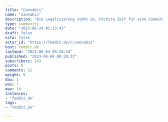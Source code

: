 ```yaml
---
title: "Cannabis" 
name: "cannabis"
description: "Die Legalisierung steht an, höchste Zeit für eine Community!Alles zum Thema Legalisierung & Cannabis im Allgemeinen.::: spoiler AttributionIcon made by [shmai](https://www.freepik.com) from [Flaticon](https://www.flaticon.com/):::"
type: community
date: "2023-06-24 01:13:42"
draft: false
nsfw: false
actor_id: "https://feddit.de/c/cannabis"
host: feddit.de
lastmod: "2023-06-04 09:28:54"
published: "2023-06-04 09:20:33"
subscribers: 143
posts: 9
comments: 12
weight: 9
dau: 1
wau: 7
mau: 14
instances:
- "feddit_de"
tags: 
- "feddit_de"

---
```

